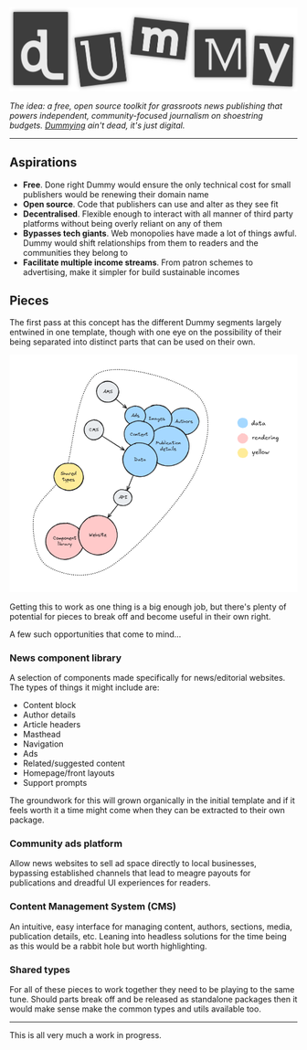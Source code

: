 ![Dummy logo](/docs/assets/dummy-logo.png)

_The idea: a free, open source toolkit for grassroots news publishing that powers independent, community-focused journalism on shoestring budgets. [Dummying](https://www.ndsu.edu/pubweb/~rcollins/313editing/onlineclass/lecturefifteen.htm#:~:text=The%20process%20editors%20use%20to,the%20stories%20on%20the%20pages.) ain't dead, it's just digital._

---

## Aspirations

- **Free**. Done right Dummy would ensure the only technical cost for small publishers would be renewing their domain name
- **Open source**. Code that publishers can use and alter as they see fit 
- **Decentralised**. Flexible enough to interact with all manner of third party platforms without being overly reliant on any of them
- **Bypasses tech giants**. Web monopolies have made a lot of things awful. Dummy would shift relationships from them to readers and the communities they belong to
- **Facilitate multiple income streams**. From patron schemes to advertising, make it simpler for build sustainable incomes

## Pieces

The first pass at this concept has the different Dummy segments largely entwined in one template, though with one eye on the possibility of their being separated into distinct parts that can be used on their own.

![Digram sketching out the 'Dummy' tech estat](/docs/assets/estate-sketch.png)

Getting this to work as one thing is a big enough job, but there's plenty of potential for pieces to break off and become useful in their own right. 

A few such opportunities that come to mind...

### News component library

A selection of components made specifically for news/editorial websites. The types of things it might include are:

- Content block
- Author details
- Article headers
- Masthead
- Navigation
- Ads
- Related/suggested content
- Homepage/front layouts
- Support prompts

The groundwork for this will grown organically in the initial template and if it feels worth it a time might come when they can be extracted to their own package.

### Community ads platform

Allow news websites to sell ad space directly to local businesses, bypassing established channels that lead to meagre payouts for publications and dreadful UI experiences for readers.

### Content Management System (CMS)

An intuitive, easy interface for managing content, authors, sections, media, publication details, etc. Leaning into headless solutions for the time being as this would be a rabbit hole but worth highlighting.

### Shared types

For all of these pieces to work together they need to be playing to the same tune. Should parts break off and be released as standalone packages then it would make sense make the common types and utils available too.

---

This is all very much a work in progress.
